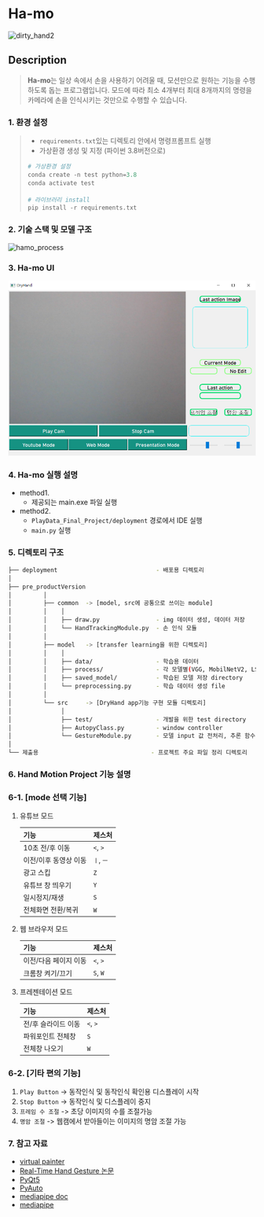 # Ha-mo

![dirty_hand2](https://user-images.githubusercontent.com/99007025/225613970-8545cbbf-b46f-49ae-993f-449269a0567d.jpg)

## Description

> **Ha-mo**는 일상 속에서 손을 사용하기 어려울 때, 모션만으로 원하는 기능을 수행하도록 돕는 프로그램입니다.
모드에 따라 최소 4개부터 최대 8개까지의 명령을 카메라에 손을 인식시키는 것만으로 수행할 수 있습니다.


### 1. 환경 설정
> - `requirements.txt`있는 디렉토리 안에서 명령프롬프트 실행
> - 가상환경 생성 및 지정 (파이썬 3.8버전으로)
> ```python
> # 가상환경 설정
> conda create -n test python=3.8
> conda activate test
> 
> # 라이브러리 install
> pip install -r requirements.txt
> ```
### 2. 기술 스택 및 모델 구조

![hamo_process](https://user-images.githubusercontent.com/99007025/225612686-ebd00865-4c20-4587-83b9-70a23ee2f754.PNG)



### 3. Ha-mo UI

[//]: # (![image]&#40;https://user-images.githubusercontent.com/77317312/124409338-1e13cb00-dd83-11eb-8c8d-13e56986a116.png&#41;)
![image](/hamo_ui.png)

### 4. Ha-mo 실행 설명

- method1. 
    - 제공되는 main.exe 파일 실행
- method2. 
    - `PlayData_Final_Project/deployment` 경로에서 IDE 실행
    - `main.py` 실행


### 5. 디렉토리 구조

```bash
├── deployment                            - 배포용 디렉토리
│
├── pre_productVersion
│         │
│         ├── common  -> [model, src에 공통으로 쓰이는 module]
│         │    │
│         │    ├── draw.py                - img 데이터 생성, 데이터 저장
│         │    └── HandTrackingModule.py  - 손 인식 모듈
│         │
│         ├── model   -> [transfer learning을 위한 디렉토리]
│         │    │
│         │    ├── data/                  - 학습용 데이터
│         │    ├── process/               - 각 모델별(VGG, MobilNetV2, LSTM) 생성 파일
│         │    ├── saved_model/           - 학습된 모델 저장 directory
│         │    └── preprocessing.py       - 학습 데이터 생성 file
│         │
│         └── src     -> [DryHand app기능 구현 모듈 디렉토리]
│              │
│              ├── test/                  - 개발을 위한 test directory
│              ├── AutopyClass.py         - window controller
│              └── GestureModule.py       - 모델 input 값 전처리, 추론 함수 정의
│
└── 제출용                                - 프로젝트 주요 파일 정리 디렉토리
```

### 6. Hand Motion Project 기능 설명


### 6-1. [mode 선택 기능]

1. 유튜브 모드 
    
    | 기능 | 제스처 |
    | -- | -- |
    | 10초 전/후 이동 | `<`, `>` |
    | 이전/이후 동영상 이동 | `ㅣ`, `ㅡ` |
    | 광고 스킵 | `Z` |
    | 유튜브 창 띄우기 | `Y` |
    | 일시정지/재생 | `S` |
    | 전체화면 전환/복귀| `W` |

2. 웹 브라우저 모드
    
    | 기능 | 제스처 |
    | -- | -- |
    | 이전/다음 페이지 이동 | `<`, `>` |
    | 크롬창 켜기/끄기 | `S`, `W` |

3. 프레젠테이션 모드
    
    | 기능 | 제스처 |
    | -- | -- |
    | 전/후 슬라이드 이동 | `<`, `>` |
    | 파워포인트 전체창 | `S` |
    | 전체창 나오기 | `W` |

### 6-2. [기타 편의 기능]

1. `Play Button` -> 동작인식 및 동작인식 확인용 디스플레이 시작
2. `Stop Button` -> 동작인식 및 디스플레이 중지
3. `프레임 수 조절` -> 초당 이미지의 수를 조절가능
4. `명암 조절` -> 웹캠에서 받아들이는 이미지의 명암 조절 가능


  
### 7. 참고 자료

- [virtual painter](https://www.youtube.com/watch?v=ZiwZaAVbXQo)
- [Real-Time Hand Gesture 논문](https://www.koreascience.or.kr/article/JAKO201919866854640.pdf)
- [PyQt5](https://wikidocs.net/book/2165)
- [PyAuto](https://pyautogui.readthedocs.io/en/latest/)
- [mediapipe doc](https://google.github.io/mediapipe/)
- [mediapipe](https://www.youtube.com/watch?v=WQeoO7MI0Bs&t=1371s)



























